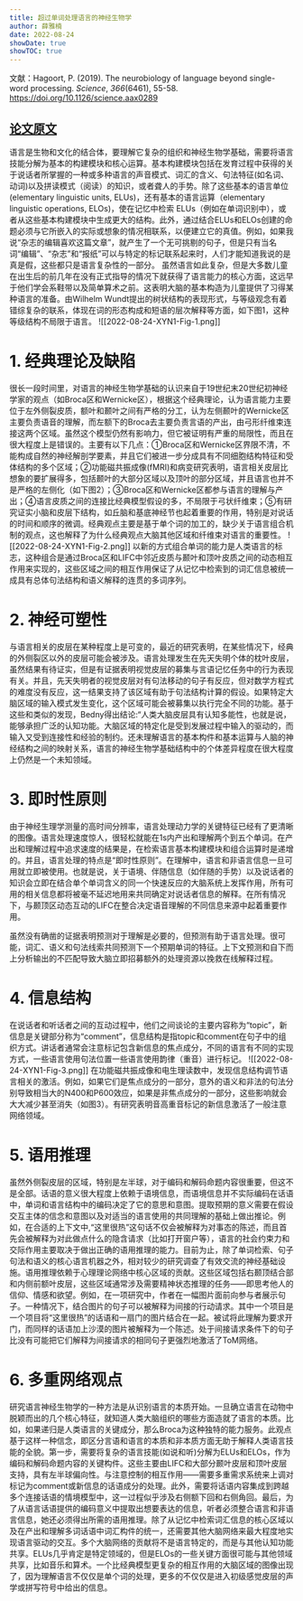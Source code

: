 ```yaml
---
title: 超过单词处理语言的神经生物学
author: 薛雅楠
date: 2022-08-24
showDate: true
showTOC: true
---
```

文献：Hagoort, P. (2019). The neurobiology of language beyond single-word processing. _Science_, _366_(6461), 55-58.
https://doi.org/10.1126/science.aax0289
## [论文原文](../Source_Files/2022-08-24-XYN1.Pdf)
语言是生物和文化的结合体，要理解它复杂的组织和神经生物学基础，需要将语言技能分解为基本的构建模块和核心运算。基本构建模块包括在发育过程中获得的关于说话者所掌握的一种或多种语言的声音模式、词汇的含义、句法特征(如名词、动词)以及拼读模式（阅读）的知识，或者聋人的手势。除了这些基本的语言单位(elementary linguistic units, ELUs)，还有基本的语言运算（elementary linguistic operations, ELOs)，使在记忆中检索 ELUs（例如在单词识别中），或者从这些基本构建模块中生成更大的结构。此外，通过结合ELUs和ELOs创建的命题必须与它所嵌入的实际或想象的情况相联系，以便建立它的真值。例如，如果我说“杂志的编辑喜欢这篇文章”，就产生了一个无可挑剔的句子，但是只有当名词“编辑”、“杂志”和“报纸”可以与特定的标记联系起来时，人们才能知道我说的是真是假，这些都只是语言复杂性的一部分。
虽然语言如此复杂，但是大多数儿童在出生后的前几年在没有正式指导的情况下就获得了语言能力的核心方面，这远早于他们学会系鞋带以及简单算术之前。这表明大脑的基本构造为儿童提供了习得某种语言的准备。由Wilhelm Wundt提出的树状结构的表现形式，与等级观念有着错综复杂的联系，体现在词的形态构成和短语的层次解释等方面，如下图1，这种等级结构不局限于语言。
![[2022-08-24-XYN1-Fig-1.png]]
# 1. 经典理论及缺陷
很长一段时间里，对语言的神经生物学基础的认识来自于19世纪末20世纪初神经学家的观点（如Broca区和Wernicke区），根据这个经典理论，认为语言能力主要位于左外侧裂皮质，额叶和颞叶之间有严格的分工，认为左侧颞叶的Wernicke区主要负责语音的理解，而左额下的Broca去主要负责言语的产出，由弓形纤维束连接这两个区域。虽然这个模型仍然有影响力，但它被证明有严重的局限性，而且在很大程度上是错误的。主要有以下几点：①Broca区和Wernicke区界限不清，不能构成自然的神经解剖学要素，并且它们被进一步分成具有不同细胞结构特征和受体结构的多个区域；②功能磁共振成像(fMRI)和病变研究表明，语言相关皮层比想象的要扩展得多，包括颞叶的大部分区域以及顶叶的部分区域，并且语言也并不是严格的左侧化（如下图2）；③Broca区和Wernicke区都参与语言的理解与产出；④语言皮质之间的连接比经典模型假设的多，不局限于弓状纤维束；⑤有研究证实小脑和皮层下结构，如丘脑和基底神经节也起着重要的作用，特别是对说话的时间和顺序的微调。经典观点主要是基于单个词的加工的，缺少关于语言组合机制的观点，这也解释了为什么经典观点大脑其他区域和纤维束对语言的重要性。
![[2022-08-24-XYN1-Fig-2.png]]
以新的方式组合单词的能力是人类语言的标志，这种组合是通过Broca区和LIFC中邻近皮质与颞叶和顶叶皮质之间的动态相互作用来实现的，这些区域之间的相互作用保证了从记忆中检索到的词汇信息被统一成具有总体句法结构和语义解释的连贯的多词序列。
# 2. 神经可塑性
与语言相关的皮层在某种程度上是可变的，最近的研究表明，在某些情况下，经典的外侧裂区以外的皮层可能会被涉及。语言处理发生在先天失明个体的枕叶皮层，虽然结果有待证实，但是有证据表明视觉皮层的募集与言语记忆任务中的行为表现有关。并且，先天失明者的视觉皮层对有句法移动的句子有反应，但对数学方程式的难度没有反应，这一结果支持了该区域有助于句法结构计算的假设。如果特定大脑区域的输入模式发生变化，这个区域可能会被募集以执行完全不同的功能。基于这些和类似的发现，Bedny得出结论:“人类大脑皮层具有认知多能性，也就是说，能够承担广泛的认知功能。大脑区域的特定化是受到发展过程中输入的驱动的，而输入又受到连接性和经验的制约。还未理解语言的基本构件和基本运算与人脑的神经结构之间的映射关系，语言的神经生物学基础结构中的个体差异程度在很大程度上仍然是一个未知领域。
# 3. 即时性原则
由于神经生理学测量的高时间分辨率，语言处理动力学的关键特征已经有了更清晰的图像。语言处理速度惊人，很轻松就能在1s内产出和理解两个到五个单词。在产出和理解过程中追求速度的结果是，在检索语言基本构建模块和组合运算时是递增的。并且，语言处理的特点是“即时性原则”。在理解中，语言和非语言信息一旦可用就立即被使用。也就是说，关于语境、伴随信息（如伴随的手势）以及说话者的知识会立即在结合单个单词含义的同一个快速反应的大脑系统上发挥作用，所有可用的相关信息都将被毫不延迟地用来共同确定对说话者信息的解释。在所有情况下，与颞顶区动态互动的LIFC在整合决定语音理解的不同信息来源中起着重要作用。

虽然没有确凿的证据表明预测对于理解是必要的，但预测有助于语言处理。很可能，词汇、语义和句法线索共同预测下一个预期单词的特征。上下文预测和自下而上分析输出的不匹配导致大脑立即招募额外的处理资源以挽救在线解释过程。
# 4. 信息结构
在说话者和听话者之间的互动过程中，他们之间谈论的主要内容称为“topic”，新信息是关键部分称为“comment”，信息结构是指topic和comment在句子中的组织方式。讲话者通常会注意标记包含新信息的焦点成分，不同的语言有不同的实现方式，一些语言使用句法位置一些语言使用韵律（重音）进行标记。
![[2022-08-24-XYN1-Fig-3.png]]
在功能磁共振成像和电生理读数中，发现信息结构调节语言相关的激活。例如，如果它们是焦点成分的一部分，意外的语义和非法的句法分别导致相当大的N400和P600效应，如果是非焦点成分的一部分，这些影响就会大大减少甚至消失（如图3）。有研究表明音高重音标记的新信息激活了一般注意网络领域。
# 5. 语用推理
虽然外侧裂皮层的区域，特别是左半球，对于编码和解码命题内容很重要，但这不是全部。话语的意义很大程度上依赖于语境信息，而语境信息并不实际编码在话语中，单词和语言结构中的编码决定了它的意思和意图。提取预期的意义需要在假设交互主体的信念和意图以及对适当的语言使用的共同理解的基础上做出推论。例如，在合适的上下文中,“这里很热”这句话不仅会被解释为对事态的陈述，而且首先会被解释为对此做点什么的隐含请求（比如打开窗户等），语言的社会约束力和交际作用主要取决于做出正确的语用推理的能力。目前为止，除了单词检索、句子句法和语义的核心语言机器之外，相对较少的研究调查了有效交流的神经基础设施。语用推理依赖于心理理论网络中核心区域的贡献。这些区域包括右颞顶结合部和内侧前额叶皮层，这些区域通常涉及需要精神状态推理的任务——即思考他人的信仰、情感和欲望。例如，在一项研究中，作者在一幅图片面前向参与者展示句子。一种情况下，结合图片的句子可以被解释为间接的行动请求。其中一个项目是一个项目将“这里很热”的话语和一扇门的图片结合在一起。被试将此理解为要求开门，而同样的话语加上沙漠的图片被解释为一个陈述。处于间接请求条件下的句子比没有可能把它们解释为间接请求的相同句子更强烈地激活了ToM网络。
# 6. 多重网络观点
研究语言神经生物学的一种方法是从识别语言的本质开始。一旦确立语言在动物中脱颖而出的几个核心特征，就知道人类大脑组织的哪些方面造就了语言的本质。比如，如果递归是人类语言的关键成分，那么Broca为这种独特的能力服务。此观点基于这样一种信念，即区分言语和语言的本质和非本质方面无助于解释人类语言技能的全貌。第一步，需要将复杂的语言技能(如说和听)分解为ELUs和ELOs，作为编码和解码命题内容的关键构件。这些主要由LIFC和大部分颞叶皮层和顶叶皮层支持，具有左半球偏向性。与注意控制的相互作用——需要多重需求系统来上调对标记为comment或新信息的话语成分的处理。此外，需要将话语内容集成到跨越多个连接话语的情境模型中，这一过程似乎涉及右侧额下回和右侧角回。最后，为了从语言话语提供的编码意义中提取出想要表达的信息，听者必须整合语言和非语言信息，她还必须得出所需的语用推理。除了从记忆中检索词汇信息的核心区域以及在产出和理解多词话语中词汇构件的统一，还需要其他大脑网络来最大程度地实现语言驱动的交互。多个大脑网络的贡献将不是语言特定的，而是与其他认知功能共享。ELUs几乎肯定是特定领域的，但是ELOs的一些关键方面很可能与其他领域共享，比如音乐和算术。一个比经典模型更复杂的相互作用的大脑区域的图像出现了，因为理解语言不仅仅是单个词的处理，更多的不仅仅是进入初级感觉皮层的声学或拼写符号中给出的信息。





